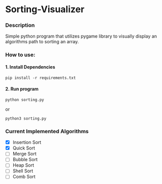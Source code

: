 # Sorting-Visualizer

### Description

Simple python program that utilizes pygame library to visually display an algorithms path to sorting an array.

### How to use:

#### 1. Install Dependencies

```
pip install -r requirements.txt
```

#### 2. Run program

```
python sorting.py
```

or

```
python3 sorting.py
```

### Current Implemented Algorithms

- [x] Insertion Sort
- [x] Quick Sort
- [ ] Merge Sort
- [ ] Bubble Sort
- [ ] Heap Sort
- [ ] Shell Sort
- [ ] Comb Sort
